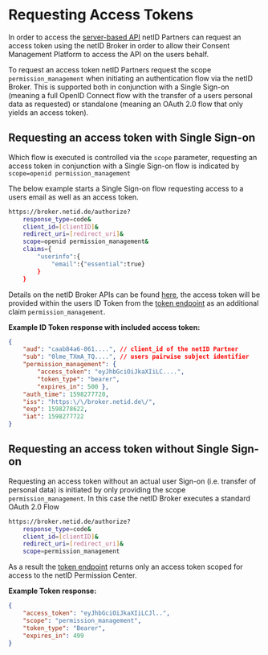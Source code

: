 # Requesting Access Tokens

In order to access the [server-based API](server-based.md) netID Partners can request an access token using the netID Broker in order to allow their Consent Management Platform to access the API on the users behalf.

To request an access token netID Partners request the scope `permission_management` when initiating an authentication flow via the netID Broker. This is supported both in conjunction with a Single Sign-on (meaning a full OpenID Connect flow with the transfer of a users personal data as requested) or standalone (meaning an OAuth 2.0 flow that only yields an access token).

## Requesting an access token with Single Sign-on

Which flow is executed is controlled via the `scope` parameter, requesting an access token in conjunction with a Single Sign-on flow is indicated by `scope=openid permission_management`

The below example starts a Single Sign-on flow requesting access to a users email as well as an access token.

```bash
https://broker.netid.de/authorize?
    response_type=code&
    client_id=[clientID]&
    redirect_uri=[redirect_uri]&
    scope=openid permission_management&
    claims={
        "userinfo":{
            "email":{"essential":true}
        }
    }
```

Details on the netID Broker APIs can be found [here](../../sso/), the access token will be provided within the users ID Token from the [token endpoint](../../sso/#token-endpoint) as an additional claim `permission_management`.

**Example ID Token response with included access token:**

```json
{
    "aud": "caab84a6-861....", // client_id of the netID Partner
    "sub": "0lme_TXmA_TQ....", // users pairwise subject identifier
    "permission_management": {
        "access_token": "eyJhbGciOiJkaXIiLC....",
        "token_type": "bearer",
        "expires_in": 500 },
    "auth_time": 1598277720,
    "iss": "https:\/\/broker.netid.de\/",
    "exp": 1598278622,
    "iat": 1598277722
}
```

## Requesting an access token without Single Sign-on

Requesting an access token without an actual user Sign-on (i.e. transfer of personal data) is initiated by only providing the scope `permission_management`. In this case the netID Broker executes a standard OAuth 2.0 Flow

```bash
https://broker.netid.de/authorize?
    response_type=code&
    client_id=[clientID]&
    redirect_uri=[redirect_uri]&
    scope=permission_management
```

As a result the [token endpoint](../sso/#token-endpoint) returns only an access token scoped for access to the netID Permission Center.

**Example Token response:**

```json
{
    "access_token": "eyJhbGciOiJkaXIiLCJl..",
    "scope": "permission_management",
    "token_type": "Bearer",
    "expires_in": 499
}
```
